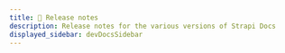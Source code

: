```yaml
---
title: 📝 Release notes
description: Release notes for the various versions of Strapi Docs
displayed_sidebar: devDocsSidebar
---
```


<div className='release-notes-page'>

</div>
